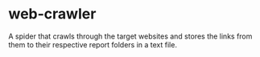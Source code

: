 # web-crawler
A spider that crawls through the target websites and stores the links from them to their respective report folders in a text file.
